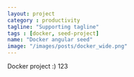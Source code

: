 ```yaml
---
layout: project
category : productivity
tagline: "Supporting tagline"
tags : [docker, seed-project]
name: "Docker angular seed"
image: "/images/posts/docker_wide.png"
---
```


Docker project :) 123